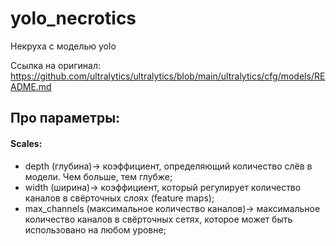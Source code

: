 # yolo_necrotics
Некруха с моделью yolo

Ссылка на оригинал: https://github.com/ultralytics/ultralytics/blob/main/ultralytics/cfg/models/README.md

## Про параметры:
#### Scales:
* depth (глубина)-> коэффициент, определяющий количество слёв в модели. Чем больше, тем глубже;
* width (ширина)-> коэффициент, который регулирует количество каналов в свёрточных слоях (feature maps);
* max_channels (максимальное количество каналов)-> максимальное количество каналов в свёрточных сетях, которое может быть использовано на любом уровне;

